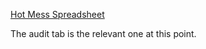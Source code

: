 [Hot Mess Spreadsheet](https://docs.google.com/spreadsheets/d/1AWYtGfQ0BI0_7qAi50ryLzZGg0MfgMW_9d9CCAXOzWo/edit#gid=1111399433)

The audit tab is the relevant one at this point.

